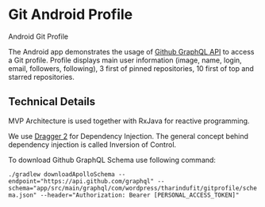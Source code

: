 # Git Android Profile
Android Git Profile

The Android app demonstrates the usage of [Github GraphQL API](https://docs.github.com/en/graphql) to access a Git profile. 
Profile displays main user information (image, name, login, email, followers, following), 3 first of pinned repositories, 10 first of top and starred repositories.

## Technical Details

MVP Architecture is used together with RxJava for reactive programming.

We use [Dragger 2](https://dagger.dev/) for Dependency Injection. The general concept behind dependency injection is called Inversion of Control.

To download Github GraphQL Schema use following command:

```./gradlew downloadApolloSchema --endpoint="https://api.github.com/graphql" --schema="app/src/main/graphql/com/wordpress/tharindufit/gitprofile/schema.json" --header="Authorization: Bearer [PERSONAL_ACCESS_TOKEN]"```
